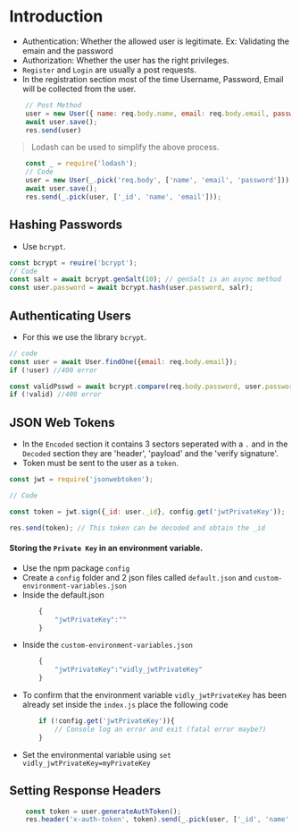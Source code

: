 # Introduction

- Authentication: Whether the allowed user is legitimate. Ex: Validating the emain and the password
- Authorization: Whether the user has the right privileges.
- `Register` and `Login` are usually a post requests.
- In the registration section most of the time Username, Password, Email will be collected from the user.

```javascript
    // Post Method
    user = new User({ name: req.body.name, email: req.body.email, password: req.body.password});
    await user.save();
    res.send(user)
```

> Lodash can be used to simplify the above process.

```javascript
    const _ = require('lodash');
    // Code
    user = new User(_.pick('req.body', ['name', 'email', 'password']));
    await user.save();
    res.send(_.pick(user, ['_id', 'name', 'email']));
```

## Hashing Passwords

- Use  `bcrypt`.
```javascript
const bcrypt = reuire('bcrypt');
// Code
const salt = await bcrypt.genSalt(10); // genSalt is an async method 
const user.password = await bcrypt.hash(user.password, salr);
```

## Authenticating Users

- For this we use the library `bcrypt`.
```javascript 
// code
const user = await User.findOne({email: req.body.email});
if (!user) //400 error

const validPsswd = await bcrypt.compare(req.body.password, user.password);
if (!valid) //400 error
```

## JSON Web Tokens

- In the `Encoded` section it contains 3 sectors seperated with a `.` and in the `Decoded` section they are 'header', 'payload' and the 'verify signature'.
- Token must be sent to the user as a `token`.

```javascript
const jwt = require('jsonwebtoken');

// Code

const token = jwt.sign({_id: user._id}, config.get('jwtPrivateKey'));

res.send(token); // This token can be decoded and obtain the _id
```

#### Storing the `Private Key` in an environment variable.

- Use the npm package `config`
- Create a `config` folder and 2 json files called `default.json` and `custom-environment-variables.json`
- Inside the default.json
    ```javascript
        {
            "jwtPrivateKey":""
        }
    ```
- Inside the `custom-environment-variables.json`
    ```javascript
        {
            "jwtPrivateKey":"vidly_jwtPrivateKey"
        }
    ```
- To confirm that the environment variable `vidly_jwtPrivateKey` has been already set inside the `index.js` place the following code
    ```javascript
        if (!config.get('jwtPrivateKey')){
            // Console log an error and exit (fatal error maybe?)
        }
    ```
- Set the environmental variable using `set vidly_jwtPrivateKey=myPrivateKey`

## Setting Response Headers

```javascript
    const token = user.generateAuthToken();
    res.header('x-auth-token', token).send(_.pick(user, ['_id', 'name', 'email']));
```